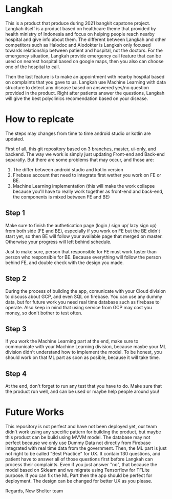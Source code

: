 # Langkah

This is a product that produce during 2021 bangkit capstone project. Langkah itself is a product based on healthcare theme that provided by health ministry of Indonesia and focus on helping people reach nearby hospital and give info about them. The different between Langkah and other competitors such as Halodoc and Alodokter is Langkah only focused towards relationship between patient and hospital, not the doctors. For the emergency situation, Langkah provide emergency call feature that can be used on nearest hospital based on google maps, then you also can choose one of the hospital to call. 

Then the last feature is to make an appointment with nearby hospital based on complaints that you gave to us. Langkah use Machine Learning with data structure to detect any disease based on answered yes/no question provided in the product. Right after patients answer the questions, Langkah will give the best polyclinics recomendation based on your disease.

# How to replcate

The steps may changes from time to time android studio or kotlin are updated. 

First of all, this git repository based on 3 branches, master, ui-only, and backend. The way we work is simply just updating Front-end and Back-end separatly. But there are some problems that may occur, and those are:
1. The differ between android studio and kotlin version
2. Firebase account that need to integrate first wether you work on FE or BE.
3. Machine Learning implementation (this will make the work collapse because you'll have to really work together as front-end and back-end, the components is mixed between FE and BE)

## Step 1

Make sure to finish the authetication page (login / sign up/ lazy sign up) from both side (FE and BE), especially if you work on FE but the BE didn't start yet, so then BE will follow your available page that merged on master. Otherwise your progress will left behind schedule. 

Just to make sure, person that responsible for FE must work faster than person who responsible for BE. Because everything will follow the person behind FE, and double check with the design you made.

## Step 2

During the process of building the app, comunicate with your Cloud division to discuss about GCP, and even SQL on firebase. You can use any dummy data, but for future work you need real time database such as firebase to operate. Also keep in mind that using service from GCP may cost you money, so don't bother to test often.

## Step 3

If you work the Machine Learning part at the end, make sure to communicate with your Machine Learning division, because maybe your ML division didn't understand how to implement the model. To be honest, you should work on that ML part as soon as posible, because it will take time.

## Step 4

At the end, don't forget to run any test that you have to do. Make sure that the product run well, and can be used or maybe help people around you!

# Future Works

This repository is not perfect and have not been deployed yet, our team didn't work using any specific pattern for building the product, but maybe this product can be build using MVVM model. The database may not perfect because we only use Dummy Data not directly from Firebase integrated with real time data from the government. Then, the ML part is just not right to be called "Best Practice" for UX. It contain 130 questions, and patient have to answer all of those questions first before Langkah can process their complaints. Even if you just answer "no", that because the model based on Sklearn and we migrate using Tensorflow for TFLite purpose. If you can fix the ML Part then the app should be perfect for deployment. The design can be changed for better UX as you please.



Regards, New Shelter team
